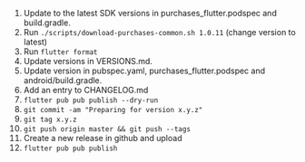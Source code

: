 1. Update to the latest SDK versions in purchases_flutter.podspec and build.gradle.
1. Run `./scripts/download-purchases-common.sh 1.0.11` (change version to latest)
1. Run `flutter format`
1. Update versions in VERSIONS.md.
1. Update version in pubspec.yaml, purchases_flutter.podspec and android/build.gradle.
1. Add an entry to CHANGELOG.md
1. `flutter pub pub publish --dry-run`
1. `git commit -am "Preparing for version x.y.z"`
1. `git tag x.y.z`
1. `git push origin master && git push --tags`
1. Create a new release in github and upload
1. `flutter pub pub publish`
